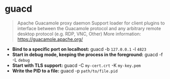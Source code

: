 # guacd
> Apache Guacamole proxy daemon
> Support loader for client plugins to interface between the Guacamole protocol and any arbitrary remote desktop protocol (e.g. RDP, VNC, Other)
> More information: <https://guacamole.apache.org/>
- **Bind to a specific port on localhost:**
guacd -b `127.0.0.1` -l `4823`
- **Start in debug mode, keeping the process in the foreground:**
guacd -f -L `debug`
- **Start with TLS support:**
guacd -C `my-cert.crt` -K `my-key.pem`
- **Write the PID to a file:**
guacd -p `path/to/file.pid`
